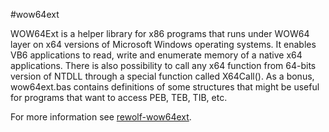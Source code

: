 #wow64ext

WOW64Ext is a helper library for x86 programs that runs under WOW64 layer on x64 versions of Microsoft Windows operating systems.
It enables VB6 applications to read, write and enumerate memory of a native x64 applications.
There is also possibility to call any x64 function from 64-bits version of NTDLL through a special function called X64Call().
As a bonus, wow64ext.bas contains definitions of some structures that might be useful for programs that want to access PEB, TEB, TIB, etc.

For more information see [rewolf-wow64ext](https://github.com/rwfpl/rewolf-wow64ext).